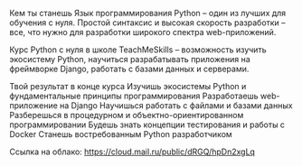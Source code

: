 Кем ты станешь
Язык программирования Python – один из лучших для обучения с нуля. Простой синтаксис и высокая скорость разработки – все, что нужно для разработки широкого спектра web-приложений.

Курс Python с нуля в школе TeachMeSkills – возможность изучить экосистему Python, научиться разрабатывать приложения на фреймворке Django, работать с базами данных и серверами.

Твой результат в конце курса
Изучишь экосистемы Python и фундаментальные принципы программирования
Разработаешь web-приложение на Django
Научишься работать с файлами и базами данных
Разберешься в процедурном и объектно-ориентированном программировании
Будешь знать концепции тестирования и работы с Docker
Станешь востребованным Python разработчиком

Ссылка на облако:
https://cloud.mail.ru/public/dRGQ/hpDn2xgLq
